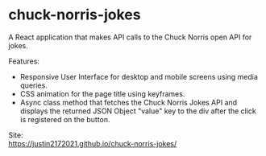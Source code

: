 # chuck-norris-jokes  

A React application that makes API calls to the Chuck Norris open API for jokes.  

Features:  
* Responsive User Interface for desktop and mobile screens using media queries.  
* CSS animation for the page title using keyframes.  
* Async class method that fetches the Chuck Norris Jokes API and displays the returned JSON Object "value" key to the div after the click is registered on the button.  

Site:  
https://justin2172021.github.io/chuck-norris-jokes/